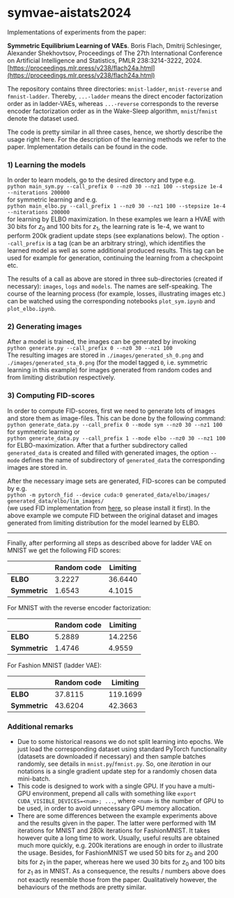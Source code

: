 # symvae-aistats2024

Implementations of experiments from the paper:

**Symmetric Equilibrium Learning of VAEs**. Boris Flach, Dmitrij Schlesinger, Alexander Shekhovtsov, Proceedings of The 27th International Conference on Artificial Intelligence and Statistics, PMLR 238:3214-3222, 2024. \
[https://proceedings.mlr.press/v238/flach24a.html](https://proceedings.mlr.press/v238/flach24a.html) 

The repository contains three directories: `mnist-ladder`, `mnist-reverse` and `fmnist-ladder`. Thereby, `...-ladder` means the direct encoder factorization order as in ladder-VAEs, whereas `...-reverse` corresponds to the reverse encoder factorization order as in the Wake-Sleep algorithm, `mnist`/`fmnist` denote the dataset used.

The code is pretty similar in all three cases, hence, we shortly describe the usage right here. For the description of the learning methods we refer to the paper. Implementation details can be found in the code.

### 1) Learning the models

In order to learn models, go to the desired directory and type e.g. \
`python main_sym.py --call_prefix 0 --nz0 30 --nz1 100 --stepsize 1e-4 --niterations 200000` \
for symmetric learning and e.g. \
`python main_elbo.py --call_prefix 1 --nz0 30 --nz1 100 --stepsize 1e-4 --niterations 200000` \
for learning by ELBO maximization. In these examples we learn a HVAE with 30 bits for $z_0$ and 100 bits for $z_1$, the learning rate is 1e-4, we want to perform 200k gradient update steps (see explanations below). The option `--call_prefix` is a tag (can be an arbitrary string), which identifies the learned model as well as some additional produced results. This tag can be used for example for generation, continuing the learning from a checkpoint etc.

The results of a call as above are stored in three sub-directories (created if necessary): `images`, `logs` and `models`. The names are self-speaking. The course of the learning process (for example, losses, illustrating images etc.) can be watched using the corresponding notebooks `plot_sym.ipynb` and `plot_elbo.ipynb`.

### 2) Generating images

After a model is trained, the images can be generated by invoking \
`python generate.py --call_prefix 0 --nz0 30 --nz1 100` \
The resulting images are stored in `./images/generated_sh_0.png` and `./images/generated_sta_0.png` (for the model tagged `0`, i.e. symmetric learning in this example) for images generated from random codes and from limiting distribution respectively.

### 3) Computing FID-scores

In order to compute FID-scores, first we need to generate lots of images and store them as image-files. This can be done by the following command: \
`python generate_data.py --call_prefix 0 --mode sym --nz0 30 --nz1 100` \
for symmetric learning or \
`python generate_data.py --call_prefix 1 --mode elbo --nz0 30 --nz1 100` \
for ELBO-maximization. After that a further subdirectory called `generated_data` is created and filled with generated images, the option `--mode` defines the name of subdirectory of `generated_data` the corresponding images are stored in.

After the necessary image sets are generated, FID-scores can be computed by e.g. \
`python -m pytorch_fid --device cuda:0 generated_data/elbo/images/ generated_data/elbo/lim_images/` \
(we used FID implementation from [here](https://github.com/mseitzer/pytorch-fid), so please install it first). In the above example we compute FID between the original dataset and images generated from limiting distribution for the model learned by ELBO.
___

Finally, after performing all steps as described above for ladder VAE on MNIST we get the following FID scores:

|             | Random code | Limiting |
| ---         | ---         | ---      |
__ELBO__      | 3.2227      | 36.6440  |
__Symmetric__ | 1.6543      | 4.1015   |

For MNIST with the reverse encoder factorization:

|             | Random code | Limiting |
| ---         | ---         | ---      |
__ELBO__      | 5.2889      | 14.2256  |
__Symmetric__ | 1.4746      | 4.9559  |

For Fashion MNIST (ladder VAE):

|             | Random code | Limiting |
| ---         | ---         | ---      |
__ELBO__      | 37.8115     | 119.1699 |
__Symmetric__ | 43.6204     | 42.3663  |

### Additional remarks

* Due to some historical reasons we do not split learning into epochs. We just load the corresponding dataset using standard PyTorch functionality (datasets are downloaded if necessary) and then sample batches randomly, see details in `mnist.py`/`fmnist.py`. So, one _iteration_ in our notations is a single gradient update step for a randomly chosen data mini-batch.
* This code is designed to work with a single GPU. If you have a multi-GPU environment, prepend all calls with something like `export CUDA_VISIBLE_DEVICES=<num>; ...`, where `<num>` is the number of GPU to be used, in order to avoid unnecessary GPU memory allocation.
* There are some differences between the example experiments above and the results given in the paper. The latter were performed with 1M iterations for MNIST and 280k iterations for FashionMNIST. It takes however quite a long time to work. Usually, useful results are obtained much more quickly, e.g. 200k iterations are enough in order to illustrate the usage. Besides, for FashionMNIST we used 50 bits for $z_0$ and 200 bits for $z_1$ in the paper, whereas here we used 30 bits for $z_0$ and 100 bits for $z_1$ as in MNIST. As a consequence, the results / numbers above does not exactly resemble those from the paper. Qualitatively however, the behaviours of the methods are pretty similar.
